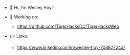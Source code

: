 - 👋 Hi, I’m Wesley Hoy!

- 👜 Working on: 
  - https://github.com/TigerHacksDC/TigerHacksWeb

- 👉 Links:
  - https://www.linkedin.com/in/wesley-hoy-70882724a/
